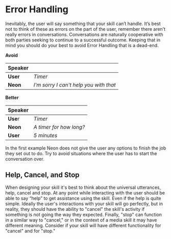 # Error Handling

Inevitably, the user will say something that your skill can’t handle. It’s best not to think of these as errors on the part of the user, remember there aren’t really errors in conversations. Conversations are naturally cooperative with both parties seeking to continue to a successful outcome. Keeping that in mind you should do your best to avoid Error Handling that is a dead-end.

**Avoid**

| Speaker  |                                        |
| :------- | :------------------------------------- |
| **User** | _Timer_                                |
| **Neon** | _I'm sorry I can't help you with that_ |

**Better**

| **Speaker** |                         |
| :---------- | :---------------------- |
| **Use**r    | _Timer_                 |
| **Neon**    | _A timer for how long?_ |
| **User**    | _5 minutes_             |

In the first example Neon does not give the user any options to finish the job they set out to do. Try to avoid situations where the user has to start the conversation over.

## Help, Cancel, and Stop

When designing your skill it's best to think about the universal utterances, help, cancel and stop. At any point while interacting with the user should be able to say “help” to get assistance using the skill. Even if the help is quite simple. Ideally the user's interactions with your skill will go perfectly, but in reality, they should have the ability to "cancel" the skill's activity if something is not going the way they expected. Finally, "stop" can function in a similar way to "cancel," or in the context of a media skill it may have different meaning. Consider if your skill will have different functionality for "cancel" and for "stop."
